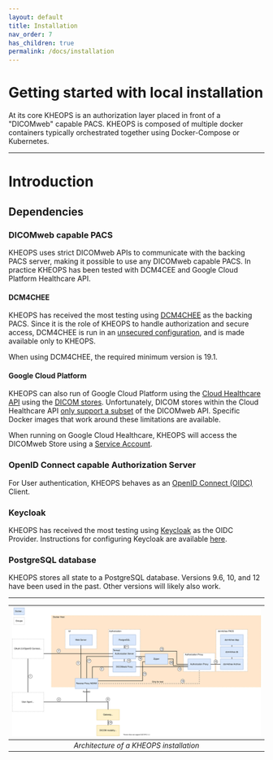 ```yaml
---
layout: default
title: Installation
nav_order: 7
has_children: true
permalink: /docs/installation
---
```


# Getting started with  local installation

At its core KHEOPS is an authorization layer placed in front of a "DICOMweb" capable PACS. KHEOPS is composed of multiple docker containers typically orchestrated together using Docker-Compose or Kubernetes.

---

# Introduction

## Dependencies

### DICOMweb capable PACS

KHEOPS uses strict DICOMweb APIs to communicate with the backing PACS server, making it possible to use any DICOMweb capable PACS. In practice KHEOPS has been tested with DCM4CEE and Google Cloud Platform Healthcare API.

#### DCM4CHEE

KHEOPS has received the most testing using [DCM4CHEE](https://github.com/dcm4che/dcm4chee-arc-light/wiki) as the backing PACS. Since it is the role of KHEOPS to handle authorization and secure access, DCM4CHEE is run in an [unsecured configuration](https://github.com/dcm4che/dcm4chee-arc-light/wiki/Run-minimum-set-of-archive-services-on-a-single-host), and is made available only to KHEOPS. 

When using DCM4CHEE, the required minimum version is 19.1.

#### Google Cloud Platform

KHEOPS can also run of Google Cloud Platform using the [Cloud Healthcare API](https://cloud.google.com/healthcare) using the [DICOM stores](https://cloud.google.com/healthcare/docs/how-tos/dicom). Unfortunately, DICOM stores within the Cloud Healthcare API [only support a subset](https://cloud.google.com/healthcare/docs/dicom) of the DICOMweb API. Specific Docker images that work around these limitations are available.

When running on Google Cloud Healthcare, KHEOPS will access the DICOMweb Store using a [Service Account](https://cloud.google.com/iam/docs/service-accounts).

### OpenID Connect capable Authorization Server

For User authentication, KHEOPS behaves as an [OpenID Connect (OIDC)](https://openid.net/connect/) Client. 

### Keycloak

KHEOPS has received the most testing using [Keycloak](https://www.keycloak.org) as the OIDC Provider. Instructions for configuring Keycloak are available [here](keycloak).

### PostgreSQL database

KHEOPS stores all state to a PostgreSQL database. Versions 9.6, 10, and 12 have been used in the past. Other versions will likely also work.

---

| ![Architecture](/img/architecture.svg) | 
|:--:| 
| *Architecture of a KHEOPS installation* |

